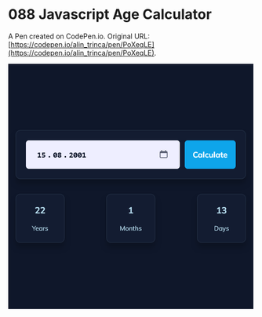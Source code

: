 # 088 Javascript Age Calculator

A Pen created on CodePen.io. Original URL: [https://codepen.io/alin_trinca/pen/PoXeqLE](https://codepen.io/alin_trinca/pen/PoXeqLE).

![Javascript Age Calculator Screenshot](javascript-age-calculator.png)

